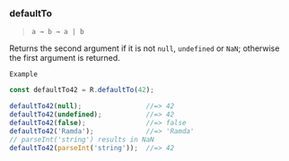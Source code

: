 ### defaultTo

> ```a → b → a | b```

Returns the second argument if it is not `null`, `undefined` or `NaN`; otherwise the first argument is returned.

`Example`

```js
const defaultTo42 = R.defaultTo(42);

defaultTo42(null);                //=> 42
defaultTo42(undefined);           //=> 42
defaultTo42(false);               //=> false
defaultTo42('Ramda');             //=> 'Ramda'
// parseInt('string') results in NaN
defaultTo42(parseInt('string'));  //=> 42
```